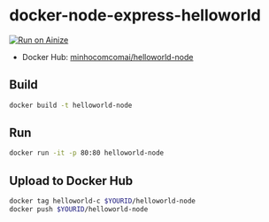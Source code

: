 # docker-node-express-helloworld

[![Run on Ainize](https://ainize.ai/static/images/run_on_ainize_button.svg)](https://ainize.web.app/redirect?git_repo=github.com/minho-comcom-ai/docker-node-express-helloworld)
- Docker Hub: [minhocomcomai/helloworld-node](https://hub.docker.com/r/minhocomcomai/helloworld-node)

## Build

```bash
docker build -t helloworld-node
```

## Run

```bash
docker run -it -p 80:80 helloworld-node
```

## Upload to Docker Hub

```bash
docker tag helloworld-c $YOURID/helloworld-node
docker push $YOURID/helloworld-node
```
